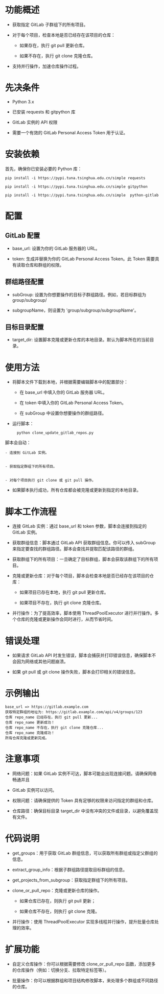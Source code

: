 # 功能概述 #


- 获取指定 GitLab 子群组下的所有项目。


- 对于每个项目，检查本地是否已经存在该项目的仓库：

	- 如果存在，执行 git pull 更新仓库。

	- 如果不存在，执行 git clone 克隆仓库。


- 支持并行操作，加速仓库操作过程。
# 先决条件 #


- Python 3.x


- 已安装 requests 和 gitpython 库


- GitLab 实例的 API 权限


- 需要一个有效的 GitLab Personal Access Token 用于认证。
# 安装依赖 #
首先，确保你已安装必要的 Python 库：

	pip install -i https://pypi.tuna.tsinghua.edu.cn/simple requests 
	
	pip install -i https://pypi.tuna.tsinghua.edu.cn/simple gitpython 
	
	pip install -i https://pypi.tuna.tsinghua.edu.cn/simple  python-gitlab

# 配置 #
## GitLab 配置 ##

- base_url: 设置为你的 GitLab 服务器的 URL。

- token: 生成并替换为你的 GitLab Personal Access Token。此 Token 需要具有读取仓库和群组的权限。
## 群组路径配置 ##


- subGroup: 设置为你想要操作的目标子群组路径。例如，若目标群组为 group/subgroup/

- subgroupName，则设置为 'group/subgroup/subgroupName'。
## 目标目录配置 ##


- target_dir: 设置脚本克隆或更新仓库的本地目录。默认为脚本所在的当前目录。
# 使用方法 #


- 将脚本文件下载到本地，并根据需要编辑脚本中的配置部分：



	- 在 base_url 中填入你的 GitLab 服务器 URL。


	- 在 token 中填入你的 GitLab Personal Access Token。


	- 在 subGroup 中设置你想要操作的群组路径。


- 运行脚本：

		python clone_update_gitlab_repos.py
脚本会自动：



	- 连接到 GitLab 实例。


	- 获取指定群组下的所有项目。


	- 对每个项目执行 git clone 或 git pull 操作。


- 如果脚本执行成功，所有仓库都会被克隆或更新到指定的本地目录。

# 脚本工作流程 #


- 连接 GitLab 实例：通过 base_url 和 token 参数，脚本会连接到指定的 GitLab 实例。



- 获取群组信息：脚本通过 GitLab API 获取群组信息。你可以传入 subGroup 来指定要查找的群组路径。脚本会查找并提取匹配该路径的群组。



- 获取群组下的所有项目：一旦确定了目标群组，脚本会获取该群组下的所有项目。



- 克隆或更新仓库：对于每个项目，脚本会检查本地是否已经存在该项目的仓库：



	- 如果项目已存在本地，执行 git pull 更新仓库。


	- 如果项目不存在，执行 git clone 克隆仓库。


- 并行操作：为了提高效率，脚本使用 ThreadPoolExecutor 进行并行操作。多个仓库的克隆或更新操作会同时进行，从而节省时间。

# 错误处理 #


- 如果请求 GitLab API 时发生错误，脚本会捕获并打印错误信息，确保脚本不会因为网络或其他问题崩溃。


- 如果 git pull 或 git clone 操作失败，脚本会打印相关的错误信息。
# 示例输出 #

	base_url => https://gitlab.example.com
	获取特定群组的地址为: https://gitlab.example.com/api/v4/groups/123
	仓库 repo_name 已经存在，执行 git pull 更新...
	仓库 repo_name 更新成功！
	仓库 repo_name 不存在，执行 git clone 克隆仓库...
	仓库 repo_name 克隆成功！
	所有仓库克隆或更新完成。
# 注意事项 #


- 网络问题：如果 GitLab 实例不可达，脚本可能会出现连接问题。请确保网络畅通并且 

- GitLab 实例可以访问。


- 权限问题：请确保提供的 Token 具有足够的权限来访问指定的群组和仓库。


- 仓库路径：确保目标目录 target_dir 中没有冲突的文件或目录，以避免覆盖现有文件。
# 代码说明 #


- get_groups：用于获取 GitLab 群组信息，可以获取所有群组或指定父群组的信息。


- extract_group_info：根据子群组路径提取目标群组的信息。


- get_projects_from_subgroup：获取指定群组下的所有项目。


- clone_or_pull_repo：克隆或更新仓库的操作。
	- 如果仓库已存在，则执行 git pull 更新；

	- 如果仓库不存在，则执行 git clone 克隆。


- 并行操作：使用 ThreadPoolExecutor 实现多线程并行操作，提升批量仓库处理的效率。
# 扩展功能 #


- 自定义仓库操作：你可以根据需要修改 clone_or_pull_repo 函数，添加更多的仓库操作（例如：切换分支、拉取特定标签等）。


- 批量操作：你可以根据群组和项目结构修改脚本，来处理多个群组或不同路径的仓库。
